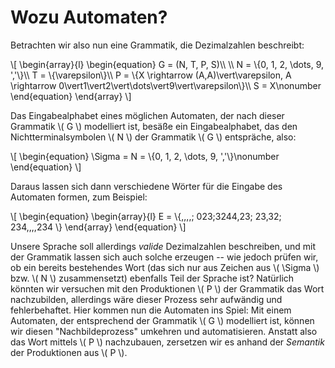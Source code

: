 # Wozu Automaten?

Betrachten wir also nun eine Grammatik, die Dezimalzahlen beschreibt:

\\[
\begin{array}{l}
\begin{equation}
G = (N, T, P, S)\\\\
\\\\
N = \\{0, 1, 2, \dots, 9, ','\\}\\\\
T = \\{\varepsilon\\}\\\\
P = \\{X \rightarrow (A,A)\vert\varepsilon, A \rightarrow 0\vert1\vert2\vert\dots\vert9\vert\varepsilon\\}\\\\
S = X\nonumber
\end{equation}
\end{array}
\\]

Das Eingabealphabet eines möglichen Automaten, der nach dieser Grammatik \\( G \\) modelliert ist, besäße ein
Eingabealphabet, das den Nichtterminalsymbolen \\( N \\) der Grammatik \\( G \\) entspräche, also:

\\[
\begin{equation}
\Sigma = N = \\{0, 1, 2, \dots, 9, ','\\}\nonumber
\end{equation}
\\]

Daraus lassen sich dann verschiedene Wörter für die Eingabe des Automaten formen, zum Beispiel:

\\[
\begin{equation}
\begin{array}{l}
E = \\{,,,,; 023;3244,23; 23,32; 234,,,,234 \\}
\end{array}
\end{equation}
\\]

Unsere Sprache soll allerdings *valide* Dezimalzahlen beschreiben, und mit der Grammatik
lassen sich auch solche erzeugen -- wie jedoch prüfen wir, ob ein bereits bestehendes
Wort (das sich nur aus Zeichen aus \\( \Sigma \\) bzw. \\( N \\) zusammensetzt) ebenfalls Teil der
Sprache ist? Natürlich könnten wir versuchen mit den Produktionen \\( P \\) der Grammatik das
Wort nachzubilden, allerdings wäre dieser Prozess sehr aufwändig und
fehlerbehaftet. Hier kommen nun die Automaten ins Spiel: Mit einem Automaten, der
entsprechend der Grammatik \\( G \\) modelliert ist, können wir diesen "Nachbildeprozess"
umkehren und automatisieren. Anstatt also das Wort mittels \\( P \\) nachzubauen, zersetzen wir
es anhand der *Semantik* der Produktionen aus \\( P \\).
